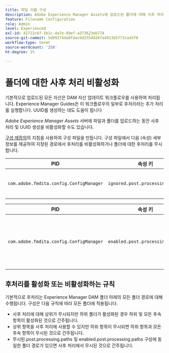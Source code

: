 ```yaml
---
title: 파일 이름 구성
description: Adobe Experience Manager Assets에 업로드된 폴더에 대해 사후 처리를 비활성화하는 방법에 대해 알아보기
feature: Filename Configuration
role: Admin
level: Experienced
exl-id: 42722c6f-1b1c-4a7e-89ef-a373623eb774
source-git-commit: 5d99274da8fdacbd255d426fa4913b5773ca45f8
workflow-type: tm+mt
source-wordcount: '258'
ht-degree: 1%

---
```


# 폴더에 대한 사후 처리 비활성화

기본적으로 업로드된 모든 자산은 DAM 자산 업데이트 워크플로우를 사용하여 처리됩니다. Experience Manager Guides은 이 워크플로우의 일부로 후처리라는 추가 처리를 실행합니다. UUID를 생성하는 데도 도움이 됩니다

*Adobe Experience Manager Assets* 서버에 파일과 폴더를 업로드하는 동안 사후 처리 및 UUID 생성을 비활성화할 수도 있습니다.


[구성 재정의](download-install-additional-config-override.md#)의 지침을 사용하여 구성 파일을 만듭니다. 구성 파일에서 다음 (속성) 세부 정보를 제공하여 지정된 경로에서 후처리를 비활성화하거나 폴더에 대한 후처리를 무시합니다.

| PID | 속성 키 | 속성 값 |
|---|------------|--------------|
| `com.adobe.fmdita.config.ConfigManager` | `ignored.post.processing.paths` | 표준 NODE_PROPERTIES(다중 값 OPTIONS, 끝에 `/`이(가) 없는 경로가 있는 문자열) <br>을(를) 설정하는 문자열 값 **기본값**: `/content/dam/projects/translation_output` |


| PID | 속성 키 | 속성 값 |
|---|------------|--------------|
| `com.adobe.fmdita.config.ConfigManager` | `enabled.post.processing.paths` | 표준 NODE_PROPERTIES(다중 값 OPTIONS, 끝에 `/`이(가) 없는 경로가 있는 문자열) <br>을(를) 설정하는 문자열 값 **기본값**: `/content/dam` |


## 후처리를 활성화 또는 비활성화하는 규칙

기본적으로 후처리는 Experience Manager DAM 폴더 아래의 모든 폴더 경로에 대해 수행됩니다. 구성은 다음 규칙에 따라 모든 폴더에 적용됩니다.

* 사후 처리에 대해 상위가 무시되지만 하위 폴더가 활성화된 경우 하위 및 모든 후속 항목이 활성화된 것으로 간주됩니다.
* 상위 항목을 사후 처리에 사용할 수 있지만 하위 항목이 무시되면 하위 항목과 모든 후속 항목이 무시된 것으로 간주됩니다.
* 무시된.post.processing.paths 및 enabled.post.processing.paths 구성에 동일한 폴더 경로가 있으면 사후 처리에서 무시된 것으로 간주됩니다.
